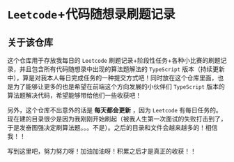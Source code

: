 # `Leetcode`+代码随想录刷题记录

## 关于该仓库

这个仓库用于存放我每日的 `Leetcode` 刷题记录+阶段性任务+各种小比赛的刷题记录，并且包含所有代码随想录中出现的算法题解法的 `TypeScript` 版本（持续更新中），算是对我本人每日完成任务的一种提交方式吧！同时放在这个仓库里面，也是为了能够让更多的也是希望在前端这个方向发展的小伙伴们 `TypeScript` 版本的算法题解决代码，希望能够带给他们一些收获吧！

另外，这个仓库不出意外的话是 **每天都会更新** ，因为 `Leetcode` 有每日任务的。现在建的目录很少是因为我刚刚开始刷起（被我人生第一次面试的失败打击到了，于是发奋图强决定刷算法题。。。不是）。之后的目录和文件会越来越多的！相信我！！

写到这里吧，努力努力呀！加油加油呀！积累之后才是真正的收获！！
